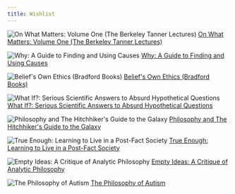 ```yaml
---
title: Wishlist
---
```

![On What Matters: Volume One (The Berkeley Tanner Lectures)](http://ecx.images-amazon.com/images/I/41gF8oSt3-L._SL500_PIsitb-sticker-arrow-big,TopRight,35,-73_OU01_SL135_.jpg "On What Matters: Volume One (The Berkeley Tanner Lectures)") [On What Matters: Volume One (The Berkeley Tanner Lectures)](http://www.bookfinder.com/search/?title=On+What+Matters%3A+Volume+One+%28The+Berkeley+Tanner+Lectures%29&submitBtn=Search&new_used=*&destination=nl&currency=EUR&binding=*&isbn=&keywords=&minprice=&maxprice=&min_year=&max_year=&mode=advanced&st=sr&ac=qr)

![Why: A Guide to Finding and Using Causes](http://ecx.images-amazon.com/images/I/51TQle0L4fL._SL500_PIsitb-sticker-arrow-big,TopRight,35,-73_OU01_SL135_.jpg "Why: A Guide to Finding and Using Causes") [Why: A Guide to Finding and Using Causes](http://www.bookfinder.com/search/?title=Why%3A+A+Guide+to+Finding+and+Using+Causes&submitBtn=Search&new_used=*&destination=nl&currency=EUR&binding=*&isbn=&keywords=&minprice=&maxprice=&min_year=&max_year=&mode=advanced&st=sr&ac=qr)

![Belief's Own Ethics (Bradford Books)](http://ecx.images-amazon.com/images/I/31NVJE7S2VL._SL500_PIsitb-sticker-arrow-big,TopRight,35,-73_OU01_SL135_.jpg "Belief's Own Ethics (Bradford Books)") [Belief's Own Ethics (Bradford Books)](http://www.bookfinder.com/search/?title=Belief%27s+Own+Ethics+%28Bradford+Books%29&submitBtn=Search&new_used=*&destination=nl&currency=EUR&binding=*&isbn=&keywords=&minprice=&maxprice=&min_year=&max_year=&mode=advanced&st=sr&ac=qr)

![What If?: Serious Scientific Answers to Absurd Hypothetical Questions](http://ecx.images-amazon.com/images/I/51PdzumjQFL._SL500_PIsitb-sticker-arrow-big,TopRight,35,-73_OU01_SL135_.jpg "What If?: Serious Scientific Answers to Absurd Hypothetical Questions") [What If?: Serious Scientific Answers to Absurd Hypothetical Questions](http://www.bookfinder.com/search/?title=What+If%3F%3A+Serious+Scientific+Answers+to+Absurd+Hypothetical+Questions&submitBtn=Search&new_used=*&destination=nl&currency=EUR&binding=*&isbn=&keywords=&minprice=&maxprice=&min_year=&max_year=&mode=advanced&st=sr&ac=qr)

![Philosophy and The Hitchhiker's Guide to the Galaxy](http://ecx.images-amazon.com/images/I/51lSiVT094L._SL500_PIsitb-sticker-arrow-big,TopRight,35,-73_OU01_SL135_.jpg "Philosophy and The Hitchhiker's Guide to the Galaxy") [Philosophy and The Hitchhiker's Guide to the Galaxy](http://www.bookfinder.com/search/?title=Philosophy+and+The+Hitchhiker%27s+Guide+to+the+Galaxy&submitBtn=Search&new_used=*&destination=nl&currency=EUR&binding=*&isbn=&keywords=&minprice=&maxprice=&min_year=&max_year=&mode=advanced&st=sr&ac=qr)

![True Enough: Learning to Live in a Post-Fact Society](http://ecx.images-amazon.com/images/I/41C9FMZy5SL._SL500_PIsitb-sticker-arrow-big,TopRight,35,-73_OU01_SL135_.jpg "True Enough: Learning to Live in a Post-Fact Society") [True Enough: Learning to Live in a Post-Fact Society](http://www.bookfinder.com/search/?title=True+Enough%3A+Learning+to+Live+in+a+Post-Fact+Society&submitBtn=Search&new_used=*&destination=nl&currency=EUR&binding=*&isbn=&keywords=&minprice=&maxprice=&min_year=&max_year=&mode=advanced&st=sr&ac=qr)

![Empty Ideas: A Critique of Analytic Philosophy](http://ecx.images-amazon.com/images/I/41Has1Vo4HL._SL500_PIsitb-sticker-arrow-big,TopRight,35,-73_OU01_SL135_.jpg "Empty Ideas: A Critique of Analytic Philosophy") [Empty Ideas: A Critique of Analytic Philosophy](http://www.bookfinder.com/search/?title=Empty+Ideas%3A+A+Critique+of+Analytic+Philosophy&submitBtn=Search&new_used=*&destination=nl&currency=EUR&binding=*&isbn=&keywords=&minprice=&maxprice=&min_year=&max_year=&mode=advanced&st=sr&ac=qr)

![The Philosophy of Autism](http://ecx.images-amazon.com/images/I/51Mas5gL28L._SL500_PIsitb-sticker-arrow-big,TopRight,35,-73_OU01_SL135_.jpg "The Philosophy of Autism") [The Philosophy of Autism](http://www.bookfinder.com/search/?title=The+Philosophy+of+Autism&submitBtn=Search&new_used=*&destination=nl&currency=EUR&binding=*&isbn=&keywords=&minprice=&maxprice=&min_year=&max_year=&mode=advanced&st=sr&ac=qr)

